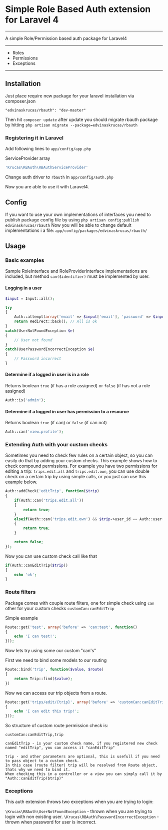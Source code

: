 # Simple Role Based Auth extension for Laravel 4

---

A simple Role/Permission based auth package for Laravel4

---

* Roles
* Permissions
* Exceptions

---

## Installation

Just place require new package for your laravel installation via composer.json

    "edvinaskrucas/rbauth": "dev-master"

Then hit ```composer update``` after update you should migrate rbauth package by hitting ```php artisan migrate --package=edvinaskrucas/rbauth```

### Registering it in Laravel

Add following lines to ```app/config/app.php```

ServiceProvider array

```php
'Krucas\RBAuth\RBAuthServiceProvider'
```

Change auth driver to ```rbauth``` in ```app/config/auth.php```

Now you are able to use it with Laravel4.

## Config

If you want to use your own implementations of interfaces you need to publish package config file by using ```php artisan config:publish edvinaskrucas/rbauth```
Now you will be able to change default implementations i a file: ```app/config/packages/edvinaskrucas/rbauth/```

## Usage

### Basic examples

Sample RoleInterface and RoleProviderInterface implementations are included, but method ```can($identifier)``` must be implemented by user.

#### Logging in a user

```php
$input = Input::all();

try
{
    Auth::attempt(array('email' => $input['email'], 'password' => $input['password']), isset($input['reminder']));
    return Redirect::back(); // All is ok
}
catch(UserNotFoundException $e)
{
    // User not found
}
catch(UserPasswordIncorrectException $e)
{
    // Password incorrect
}
```

#### Determine if a logged in user is in a role

Returns boolean ```true``` (if has a role assigned) or ```false``` (if has not a role assigned)

```php
Auth::is('admin');
```

#### Determine if a logged in user has permission to a resource

Returns boolean ```true``` (if can) or ```false``` (if can not)

```php
Auth::can('view.profile');
```

### Extending Auth with your custom checks

Sometimes you need to check few rules on a certain object, so you can easily do that by adding your custom checks.
This example shows how to check compound permissions.
For example you have two permissions for editing a trip: ```trips.edit.all``` and ```trips.edit.own```, you can use double check on a certain trip by using simple calls, or you just can use this example below.

```php
Auth::addCheck('editTrip', function($trip)
{
    if(Auth::can('trips.edit.all'))
    {
        return true;
    }
    elseif(Auth::can('trips.edit.own') && $trip->user_id == Auth::user()->id)
    {
        return true;
    }

    return false;
});
```

Now you can use custom check call like that
```php
if(Auth::canEditTrip($trip))
{
    echo 'ok';
}
```

### Route filters

Package comes with couple route filters, one for simple check using ```can``` other for your custom checks ```customCan:canEditTrip```

Simple example
```php
Route::get('test', array('before' => 'can:test', function()
{
    echo 'I can test!';
}));
```

Now lets try using some our custom "can's"

First we need to bind some models to our routing
```php
Route::bind('trip', function($value, $route)
{
    return Trip::find($value);
})
```

Now we can access our trip objects from a route.
```php
Route::get('trips/edit/{trip}', array('before' => 'customCan:canEditTrip,trip', function($trip)
{
    echo 'I can edit this trip!';
}));
```

So structure of custom route permission check is:

```
customCan:canEditTrip,trip

canEditTrip - is your custom check name, if you registered new check named "editTrip", you can access it "canEditTrip"

trip - and other parameters are optional, this is usefull if you need to pass object to a custom check.
In this case (route filter) trip will be resolved from Route object, thats why we need to bind it.
When checking this in a controller or a view you can simply call it by "Auth::canEditTrip($trip)"
```

### Exceptions

This auth extension throws two exceptions when you are trying to login:

```\Krucas\RBAuth\UserNotFoundException``` - thrown when you are trying to login with non existing user.
```\Krucas\RBAuth\PasswordIncorrectException``` - thrown when password for user is incorrect.